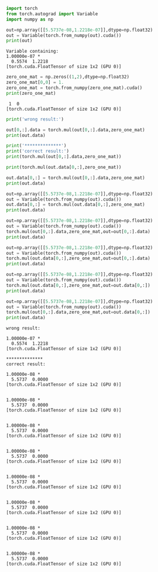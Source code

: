 

```python
import torch
from torch.autograd import Variable
import numpy as np
```


```python
out=np.array([[5.5737e-08,1.2218e-07]],dtype=np.float32)
out = Variable(torch.from_numpy(out).cuda())
print(out)
```

    Variable containing:
    1.00000e-07 *
      0.5574  1.2218
    [torch.cuda.FloatTensor of size 1x2 (GPU 0)]




```python
zero_one_mat = np.zeros((1,2),dtype=np.float32)
zero_one_mat[0,0] = 1.
zero_one_mat = torch.from_numpy(zero_one_mat).cuda()
print(zero_one_mat)
```


     1  0
    [torch.cuda.FloatTensor of size 1x2 (GPU 0)]




```python
print('wrong result:')

out[0,:].data = torch.mul(out[0,:].data,zero_one_mat)
print(out.data)

print('**************')
print('correct result:')
print(torch.mul(out[0,:].data,zero_one_mat))

print(torch.mul(out.data[0,:],zero_one_mat))

out.data[0,:] = torch.mul(out[0,:].data,zero_one_mat)
print(out.data)

out=np.array([[5.5737e-08,1.2218e-07]],dtype=np.float32)
out = Variable(torch.from_numpy(out).cuda())
out.data[0,:] = torch.mul(out.data[0,:],zero_one_mat)
print(out.data)

out=np.array([[5.5737e-08,1.2218e-07]],dtype=np.float32)
out = Variable(torch.from_numpy(out).cuda())
torch.mul(out[0,:].data,zero_one_mat,out=out[0,:].data)
print(out.data)

out=np.array([[5.5737e-08,1.2218e-07]],dtype=np.float32)
out = Variable(torch.from_numpy(out).cuda())
torch.mul(out.data[0,:],zero_one_mat,out=out[0,:].data)
print(out.data)

out=np.array([[5.5737e-08,1.2218e-07]],dtype=np.float32)
out = Variable(torch.from_numpy(out).cuda())
torch.mul(out.data[0,:],zero_one_mat,out=out.data[0,:])
print(out.data)

out=np.array([[5.5737e-08,1.2218e-07]],dtype=np.float32)
out = Variable(torch.from_numpy(out).cuda())
torch.mul(out[0,:].data,zero_one_mat,out=out.data[0,:])
print(out.data)
```

    wrong result:

    1.00000e-07 *
      0.5574  1.2218
    [torch.cuda.FloatTensor of size 1x2 (GPU 0)]
    
    **************
    correct result:
    
    1.00000e-08 *
      5.5737  0.0000
    [torch.cuda.FloatTensor of size 1x2 (GPU 0)]


    1.00000e-08 *
      5.5737  0.0000
    [torch.cuda.FloatTensor of size 1x2 (GPU 0)]


    1.00000e-08 *
      5.5737  0.0000
    [torch.cuda.FloatTensor of size 1x2 (GPU 0)]


    1.00000e-08 *
      5.5737  0.0000
    [torch.cuda.FloatTensor of size 1x2 (GPU 0)]


    1.00000e-08 *
      5.5737  0.0000
    [torch.cuda.FloatTensor of size 1x2 (GPU 0)]


    1.00000e-08 *
      5.5737  0.0000
    [torch.cuda.FloatTensor of size 1x2 (GPU 0)]


    1.00000e-08 *
      5.5737  0.0000
    [torch.cuda.FloatTensor of size 1x2 (GPU 0)]


    1.00000e-08 *
      5.5737  0.0000
    [torch.cuda.FloatTensor of size 1x2 (GPU 0)]


